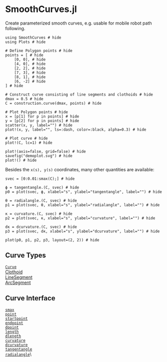 # SmoothCurves.jl

Create parameterized smooth curves, e.g. usable for mobile robot path following.

```@example intro
using SmoothCurves # hide
using Plots # hide

# Define Polygon points # hide
points = [ # hide
    [0, 0], # hide
    [4, 0], # hide
    [2, 2], # hide
    [7, 3], # hide
    [8, 1], # hide
    [6, -2] # hide
] # hide

# Construct curve consisting of line segments and clothoids # hide
dmax = 0.5 # hide
C = construction.curve(dmax, points) # hide

# Plot Polygon points # hide
x = [p[1] for p in points] # hide
y = [p[2] for p in points] # hide
scatter(x, y, label="") # hide
plot!(x, y, label="", ls=:dash, color=:black, alpha=0.3) # hide

# Plot curve # hide
plot!(C, lc=1) # hide

plot!(axis=false, grid=false) # hide
savefig("demoplot.svg") # hide
plot!() # hide
```

Besides the ``x(s), y(s)`` coordinates, many other quantities are available:

```@example intro
svec = [0:0.01:smax(C);] # hide

ϕ = tangentangle.(C, svec) # hide
p0 = plot(svec, ϕ, xlabel="s", ylabel="tangentangle", label="") # hide

θ = radialangle.(C, svec) # hide
p1 = plot(svec, θ, xlabel="s", ylabel="radialangle", label="") # hide

κ = curvature.(C, svec) # hide
p2 = plot(svec, κ, xlabel="s", ylabel="curvature", label="") # hide

dκ = dcurvature.(C, svec) # hide
p3 = plot(svec, dκ, xlabel="s", ylabel="dcurvature", label="") # hide

plot(p0, p1, p2, p3, layout=(2, 2)) # hide
```

## Curve Types

[`Curve`](@ref)\
[Clothoid](@ref)\
[LineSegment](@ref)\
[ArcSegment](@ref)


## Curve Interface

[`smax`](@ref)\
[`point`](@ref)\
[`startpoint`](@ref)\
[`endpoint`](@ref)\
[`dpoint`](@ref)\
[`length`](@ref)\
[`dlength`](@ref)\
[`curvature`](@ref)\
[`dcurvature`](@ref)\
[`tangentangle`](@ref)\
[`radialangle`](@ref)\
